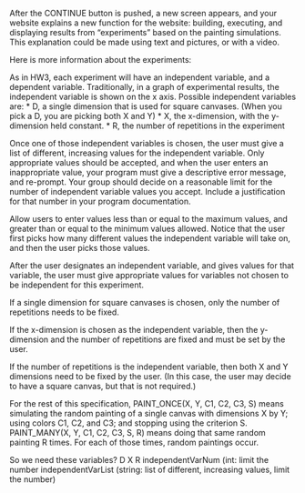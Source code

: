 After the CONTINUE button is pushed, a new screen appears, and your website explains a new function for the website: building, executing, and displaying results from “experiments” based on the painting simulations. This explanation could be made using text and pictures, or with a video.

Here is more information about the experiments:

As in HW3, each experiment will have an independent variable, and a dependent variable. Traditionally, in a graph of experimental results, the independent variable is shown on the x axis. Possible independent variables are:
	* D, a single dimension that is used for square canvases. (When you pick a D, you are picking both X and Y)
	* X, the x-dimension, with the y-dimension held constant.
	* R, the number of repetitions in the experiment

Once one of those independent variables is chosen, the user must give a list of different, increasing values for the independent variable. Only appropriate values should be accepted, and when the user enters an inappropriate value, your program must give a descriptive error message, and re-prompt. Your group should decide on a reasonable limit for the number of independent variable values you accept. Include a justification for that number in your program documentation.

Allow users to enter values less than or equal to the maximum values, and greater than or equal to the minimum values allowed. Notice that the user first picks how many different values the independent variable will take on, and then the user picks those values.

After the user designates an independent variable, and gives values for that variable, the user must give appropriate values for variables not chosen to be independent for this experiment.

If a single dimension for square canvases is chosen, only the number of repetitions needs to be fixed.

If the x-dimension is chosen as the independent variable, then the y- dimension and the number of repetitions are fixed and must be set by the user.

If the number of repetitions is the independent variable, then both X and Y dimensions need to be fixed by the user. (In this case, the user may decide to have a square canvas, but that is not required.)

For the rest of this specification, PAINT_ONCE(X, Y, C1, C2, C3, S) means simulating the random painting of a single canvas with dimensions X by Y; using colors C1, C2, and C3; and stopping using the criterion S. PAINT_MANY(X, Y, C1, C2, C3, S, R) means doing that same random painting R times. For each of those times, random paintings occur.

So we need these variables?
	D
	X
	R
	independentVarNum (int: limit the number
	independentVarList (string: list of different, increasing values, limit the number)
